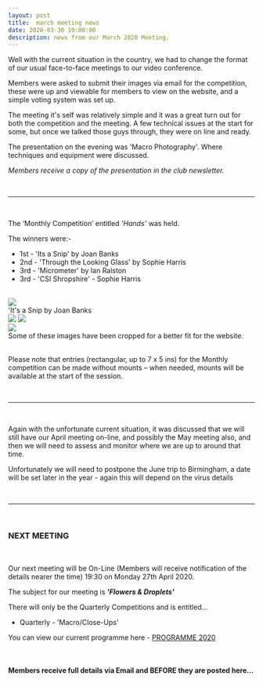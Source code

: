 ```yaml
---
layout: post
title:  march meeting news
date: 2020-03-30 19:00:00
description: news from our March 2020 Meeting.
---
```


Well with the current situation in the country, we had to change the format of our usual face-to-face meetings to our video conference.

Members were asked to submit their images via email for the competition, these were up and viewable for members to view on the website, and a simple voting system was set up.

The meeting it's self was relatively simple and it was a great turn out for both the competition and the meeting. A few technical issues at the start for some, but once we talked those guys through, they were on line and ready.

The presentation on the evening was 'Macro Photography'. Where techniques and equipment were discussed.

*Members receive a copy of the presentation in the club newsletter.*

<br>

<hr>

<br>

The ‘Monthly Competition’ entitled *'Hands'* was held.

The winners were:-

<ul>
	<li>1st - 'Its a Snip' by Joan Banks</li>
	<li>2nd - 'Through the Looking Glass' by Sophie Harris</li>
	<li>3rd - 'Micrometer' by Ian Ralston</li>
	<li>3rd - 'CSI Shropshire' - Sophie Harris</li>
</ul>

<br>

<div class="img_row">
	<img class="col three" src="{{ site.baseurl }}/assets/img/March_Competition/2 - Its a Snip.jpg">
</div>
<div class="col three caption">
	'It's a Snip by Joan Banks
</div>

<div class="img_row">
	<img class="col two" src="{{ site.baseurl }}/assets/img/March_Competition/20 - Through the looking glass.jpg">
	<img class="col one" src="{{ site.baseurl }}/assets/img/March_Competition/5 - Micrometer.jpg">
</div>

<div class="img_row_sm">
	<img class="col three" src="{{ site.baseurl }}/assets/img/March_Competition/10 - CSI Shropshire.jpg">
</div>

<div class="col three caption">
	Some of these images have been cropped for a better fit for the website.
</div>

<br>

Please note that entries (rectangular, up to 7 x 5 ins) for the Monthly competition can be made without mounts – when needed, mounts will be available at the start of the session. 

<br>

<hr>

<br>


Again with the unfortunate current situation, it was discussed that we will still have our April meeting on-line, and possibly the May meeting also, and then we will need to assess and monitor where we are up to around that time.

Unfortunately we will need to postpone the June trip to Birmingham, a date will be set later in the year - again this will depend on the virus details

<br>

<hr>

<br>

### NEXT MEETING
<br>

Our next meeting will be On-Line (Members will receive notification of the details nearer the time) 19:30 on Monday 27th April 2020. 

The subject for our meeting is <strong>*'Flowers & Droplets'*</strong>

There will only be the Quarterly Competitions and is entitled...
<ul>
<li>Quarterly - 'Macro/Close-Ups'</li>
</ul>


You can view our current programme here - <a href="{{ site.baseurl }}/programme/2019-11-25-Forward-Programme-2020-2021">PROGRAMME 2020</a>

<br>

#### Members receive full details via Email and BEFORE they are posted here...
